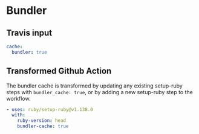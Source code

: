 # Bundler

## Travis input

```yaml
cache:
  bundler: true
```

## Transformed Github Action

The bundler cache is transformed by updating any existing setup-ruby steps with `bundler_cache: true`, or by adding a new setup-ruby step to the workflow.

```yaml
- uses: ruby/setup-ruby@v1.138.0
  with:
    ruby-version: head
    bundler-cache: true
```
